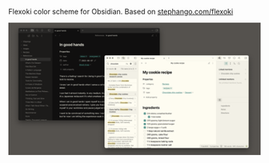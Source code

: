 Flexoki color scheme for Obsidian. Based on [stephango.com/flexoki](https://stephango.com/flexoki)

![Flexoki](/screenshot.png)